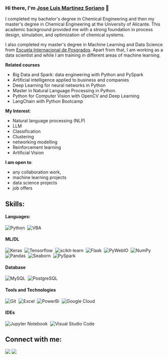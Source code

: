 ### Hi there, I'm [Jose Luis Martinez Soriano](https://github.com/Zauler) 👋


I completed my bachelor's degree in Chemical Engineering and then my master's degree in Chemical Engineering at the University of Alicante. This academic background provided me with a strong foundation in process design, simulation, and optimization of chemical systems.

I also completed my master's degree in Machine Learning and Data Science from [Escuela Internacional de Posgrados](https://eiposgrados.com). Apart from that, I am working as a data scientist and while I am training in different areas of machine learning.

**Related courses** 
- Big Data and Spark: data engineering with Python and PySpark
- Artificial intelligence applied to business and companies
- Deep Learning for neural networks in Python
- Master in Natural Language Processing in Python.
- Python for Computer Vision with OpenCV and Deep Learning
- LangChain with Python Bootcamp


**My Interest**:
- Natural language processing (NLP)
- LLM
- Classification
- Clustering
- networking modelling 
- Reinforcement learning
- Artificial Vision 

 **I am open to**:

- any collaboration work,
- machine learning projects
- data science projects
- job offers



## Skills:

#### Languages:

![Python](https://img.shields.io/badge/Python-3776AB?style=for-the-badge&logo=python&logoColor=white)&nbsp;
![VBA](https://img.shields.io/badge/VBA-121011?style=for-the-badge&logo=gnu-bash&logoColor=white)&nbsp;


#### ML/DL

![Keras](https://img.shields.io/badge/keras-FF6F00?style=for-the-badge&logo=keras)&nbsp;
![Tensorflow](https://img.shields.io/badge/TensorFlow-FF6F00?style=for-the-badge&logo=tensorflow&logoColor=white)&nbsp;
![scikit-learn](https://img.shields.io/badge/scikit--learn-%23F7931E.svg?style=for-the-badge&logo=scikit-learn&logoColor=white)&nbsp;
![Flask](https://img.shields.io/badge/Flask-005571?style=for-the-badge&logo=flask)&nbsp;
![PyWebIO](https://img.shields.io/badge/PyWebIO-005571?style=for-the-badge&logo=fastapi)&nbsp;
![NumPy](https://img.shields.io/badge/numpy-%23013243.svg?style=for-the-badge&logo=numpy&logoColor=white)&nbsp;
![Pandas](https://img.shields.io/badge/pandas-%23150458.svg?style=for-the-badge&logo=pandas&logoColor=white)&nbsp;
![Seaborn](https://img.shields.io/badge/Seaborn-%233F4F75.svg?style=for-the-badge&logo=plotly&logoColor=white)&nbsp;
![PySpark](https://img.shields.io/badge/PySpark-005571?style=for-the-badge&logo=apachespark)&nbsp;


#### Database

![MySQL](https://img.shields.io/badge/MySQL-00000F?style=for-the-badge&logo=mysql&logoColor=white)&nbsp;
![PostgreSQL](https://img.shields.io/badge/PostgreSQL-316192?style=for-the-badge&logo=postgresql&logoColor=white)&nbsp;

#### Tools and Technologies


![Git](https://img.shields.io/badge/GIT-E44C30?style=for-the-badge&logo=git&logoColor=white)&nbsp;
![Excel](https://img.shields.io/badge/Excel-005571?style=for-the-badge&logo=microsoftexcel)&nbsp;
![PowerBi](https://img.shields.io/badge/PowerBi-005571?style=for-the-badge&logo=powerbi)&nbsp;
![Google Cloud](https://img.shields.io/badge/Google_Cloud-4285F4?style=flat&logo=google-cloud&logoColor=white)&nbsp; 

#### IDEs

![Jupyter Notebook](https://img.shields.io/badge/jupyter-%23FA0F00.svg?style=for-the-badge&logo=jupyter&logoColor=white)&nbsp;
![Visual Studio Code](https://img.shields.io/badge/Visual%20Studio%20Code-0078d7.svg?style=for-the-badge&logo=visual-studio-code&logoColor=white)&nbsp;



## Connect with me:

<p align = "center">

[<img src ="https://img.shields.io/badge/website-%23.svg?&style=for-the-badge&logo=www&logoColor=white%22&color=black">](https://github.com/Zauler)
[<img src="https://img.shields.io/badge/linkedin-%2312100E.svg?&style=for-the-badge&logo=linkedin&logoColor=white&color=black" />](https://es.linkedin.com/in/jose-luis-martinez-soriano-14b737115)

</p>

<!--
**themlphdstudent/themlphdstudent** is a ✨ _special_ ✨ repository because its `README.md` (this file) appears on your GitHub profile.
